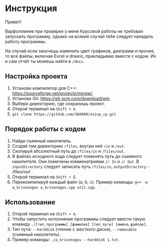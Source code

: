 # Инструкция

Привет!

Варфоломеев при проверке у меня Курсовой работы не требовал запускать программу, однако на всякий случай тебе
следует наладить работу программы. 

На случай если захочешь изменить цвет графиков, диаграмм и прочее, то все файлы, включая Excel и drawio, прикладываю вместе с кодом.
Их и сам отчёт ты можешь найти в `/docs`.

## Настройка проекта
1. Установи компилятор для С++: https://sourceforge.net/projects/mingw/.
1. Установи Git: https://git-scm.com/download/win.
1. Выбери директорию, где сохранишь проект.
1. Открой терминал на `Shift + ё`.
1. `git clone https://github.com/VAXA99/osisp_cp.git`

## Порядок работы с кодом
1. Найди съемный накопитель.
1. Создай там директорию `/files`, внутри неё `/in` и `/out`.
1. Скопируй абсолютный путь до `/files/in` и `/files/out`.
1. В файлах исходного кода следует поменять путь до съемного накопителя. Они помечены комменатриями `// In` и `// Out`.
В `inputDirectory` следует записать путь `/files/in`, `outputDirectory` - /files/out`.
1. Открой терминал на `Shift + Ё`.
1. Перекомпилируй каждый файл (a, b, c). Пример команды: `g++ -o a_krivonogov a_krivonogov.cpp util.cpp`.

## Использование
1. Открой терминал на `Shift + ё`.
1. Чтобы запустить исполнение программы следует ввести такую команду `./[тип_программы]_[фамилия] [тип_пути] [имена_файлов]`.
1. Тип пути: `--harddisk` (чтение с жесткого диска), `--removable` (съемный накопитель).
1. Пример команды: `./a_krivonogov --harddisk 1.txt`.

